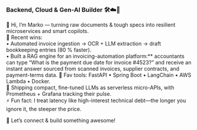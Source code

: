 ### Backend, Cloud & Gen-AI Builder 🛠️☁️🤖

👋  Hi, I’m Marko — turning raw documents & tough specs into resilient microservices and smart copilots.  
🧠  Recent wins:  
   • Automated invoice ingestion → OCR + LLM extraction → draft bookkeeping entries (80 % faster).  
   • Built a RAG engine for an invoicing-automation platform:** accountants can type “What is the payment due date for invoice #4523?” and receive an instant answer sourced from scanned invoices, supplier contracts, and payment-terms data.
🚀  Fav tools: FastAPI • Spring Boot • LangChain • AWS Lambda • Docker.  
🌱 Shipping compact, fine-tuned LLMs as serverless micro-APIs, with Prometheus + Grafana tracking their pulse.  
⚡ Fun fact: I treat latency like high-interest technical debt—the longer you ignore it, the steeper the price.

💌  Let’s connect & build something awesome!
